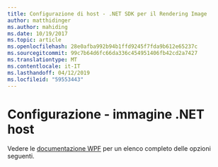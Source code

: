 ```yaml
---
title: Configurazione di host - .NET SDK per il Rendering Image
author: matthidinger
ms.author: mahiding
ms.date: 10/19/2017
ms.topic: article
ms.openlocfilehash: 28e0afba992b94b1ffd9245f7fda9b612e65237c
ms.sourcegitcommit: 99c7b64d6fc66da336c454951406fb42cd2a7427
ms.translationtype: MT
ms.contentlocale: it-IT
ms.lasthandoff: 04/12/2019
ms.locfileid: "59553443"
---
```

# <a name="host-config---net-image"></a>Configurazione - immagine .NET host

Vedere le [documentazione WPF](../net-wpf/getting-started.md) per un elenco completo delle opzioni seguenti.